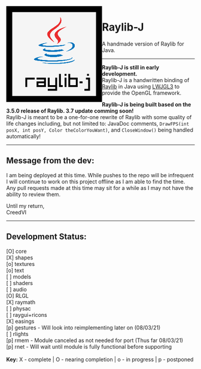 <img align="left" src="https://github.com/CreedVI/Raylib-J/blob/main/logo/raylib-j_256x256.png" width=256>

# Raylib-J
A handmade version of Raylib for Java.

<hr>
<div>
  
**Raylib-J is still in early development.**<br>
Raylib-J is a handwritten binding of <a href="https://github.com/raysan5/raylib">Raylib</a> in Java using 
<a href="https://www.lwjgl.org/">LWJGL3</a> to provide the OpenGL framework. 


**Raylib-J is being built based on the 3.5.0 release of Raylib. 3.7 update comming soon!**<br>
Raylib-J is meant to be a one-for-one rewrite of Raylib with some quality of life changes including, but not limited 
to: JavaDoc comments, `DrawFPS(int posX, int posY, Color theColorYouWant)`, and `CloseWindow()` being handled 
automatically!
</div>
<hr>

## Message from the dev:
<div>
I am being deployed at this time. While pushes to the repo will be infrequent I will continue to work on this project 
offline as I am able to find the time. Any pull requests made at this time may sit for a while as I may not have the ability
to review them. 

Until my return,<br>
CreedVI
</div>
<hr>

## Development Status:
<div>
[O] core <br>
[X] shapes <br>
[o] textures <br>
[o] text <br>
[ ] models <br>
[ ] shaders <br>
[ ] audio <br>
[O] RLGL <br>
[X] raymath <br>
[ ] physac <br>
[ ] raygui+ricons <br>
[X] easings <br>
[p] gestures - Will look into reimplementing later on (08/03/21) <br>
[ ] rlights <br>
[p] rmem - Module canceled as not needed for port (Thus far 08/03/21) <br>
[p] rnet - Will wait until module is fully functional before supporting <br>
<br>
<div>
<b>Key:</b>
X - complete |
O - nearing completion |
o - in progress |
p - postponed
</div>
</div>
